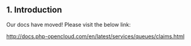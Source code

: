## 1. Introduction

Our docs have moved! Please visit the below link:

http://docs.php-opencloud.com/en/latest/services/queues/claims.html
